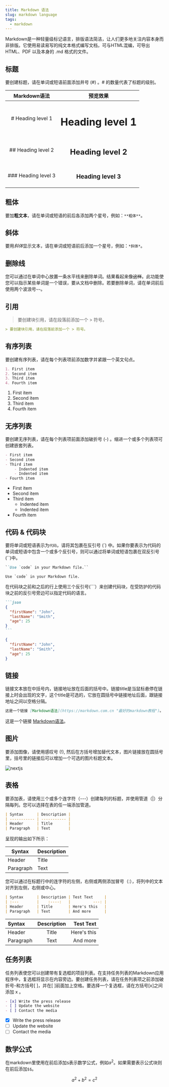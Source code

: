 ```yaml
---
title: Markdown 语法
slug: markdown language
tags:
  - markdown
---
```

Markdown是一种轻量级标记语言，排版语法简洁，让人们更多地关注内容本身而非排版。它使用易读易写的纯文本格式编写文档，可与HTML混编，可导出 HTML、PDF 以及本身的 .md 格式的文件。

## 标题

要创建标题，请在单词或短语前面添加井号 (#) 。# 的数量代表了标题的级别。

| **Markdown语法**        | **预览效果**              |
| :--------------------: | :--------------------:   |
| # Heading level 1      | <h1>Heading level 1</h1> |
| ## Heading level 2     | <h2>Heading level 2</h2> |
| ### Heading level 3    | <h3>Heading level 3</h3> |

## 粗体

要加**粗文本**，请在单词或短语的前后各添加两个星号，例如：`**粗体**`。

## 斜体

要用*斜体*显示文本，请在单词或短语前后添加一个星号，例如：`*斜体*`。

## 删除线

您可以通过在单词中心放置一条水平线来删除单词。结果看起来像~~这样~~。此功能使您可以指示某些单词是一个错误，要从文档中删除。若要删除单词，请在单词前后使用两个波浪号`~~`。

## 引用

> 要创建块引用，请在段落前添加一个 > 符号。

```markdown
> 要创建块引用，请在段落前添加一个 > 符号。
```

## 有序列表

要创建有序列表，请在每个列表项前添加数字并紧跟一个英文句点。

```markdown
1. First item
2. Second item
3. Third item
4. Fourth item
```

1. First item
2. Second item
3. Third item
4. Fourth item

## 无序列表

要创建无序列表，请在每个列表项前面添加破折号 (-) 。缩进一个或多个列表项可创建嵌套列表。

```markdown
- First item
- Second item
- Third item
    - Indented item
    - Indented item
- Fourth item
```

- First item
- Second item
- Third item
  - Indented item
  - Indented item
- Fourth item

## 代码 & 代码块

要将单词或短语表示为`代码`，请将其包裹在反引号 (`) 中。如果你要表示为代码的单词或短语中包含一个或多个反引号，则可以通过将单词或短语包裹在双反引号(``)中。

```markdown
``Use `code` in your Markdown file.``
```

``Use `code` in your Markdown file.``

在代码块之前和之后的行上使用三个反引号(```）来创建代码块，在受防护的代码块之前的反引号旁边可以指定代码的语言。

````markdown
```json
{
  "firstName": "John",
  "lastName": "Smith",
  "age": 25
}
```
````

```json
{
  "firstName": "John",
  "lastName": "Smith",
  "age": 25
}
```

## 链接

链接文本放在中括号内，链接地址放在后面的括号中。链接title是当鼠标悬停在链接上时会出现的文字，这个title是可选的，它放在圆括号中链接地址后面，跟链接地址之间以空格分隔。

```markdown
这是一个链接 [Markdown语法](https://markdown.com.cn "最好的markdown教程")。
```

这是一个链接 [Markdown语法](https://markdown.com.cn "最好的markdown教程")。

## 图片

要添加图像，请使用感叹号 (!), 然后在方括号增加替代文本，图片链接放在圆括号里，括号里的链接后可以增加一个可选的图片标题文本。

![nextjs](/media/next.svg "nextjs")

## 表格

要添加表，请使用三个或多个连字符（---）创建每列的标题，并使用管道（|）分隔每列。您可以选择在表的任一端添加管道。

```markdown
| Syntax      | Description |
| ----------- | ----------- |
| Header      | Title       |
| Paragraph   | Text        |
```

呈现的输出如下所示：

| Syntax      | Description |
| ----------- | ----------- |
| Header      | Title       |
| Paragraph   | Text        |

您可以通过在标题行中的连字符的左侧，右侧或两侧添加冒号（:），将列中的文本对齐到左侧，右侧或中心。

```markdown
| Syntax      | Description | Test Text     |
| :---        |    :----:   |          ---: |
| Header      | Title       | Here's this   |
| Paragraph   | Text        | And more      |
```

| Syntax      | Description | Test Text     |
| :---        |    :----:   |          ---: |
| Header      | Title       | Here's this   |
| Paragraph   | Text        | And more      |

## 任务列表

任务列表使您可以创建带有复选框的项目列表。在支持任务列表的Markdown应用程序中，复选框将显示在内容旁边。要创建任务列表，请在任务列表项之前添加破折号-和方括号[ ]，并在[ ]前面加上空格。要选择一个复选框，请在方括号[x]之间添加 x 。

```markdown
- [x] Write the press release
- [ ] Update the website
- [ ] Contact the media
```

- [x] Write the press release
- [ ] Update the website
- [ ] Contact the media

## 数学公式

在markdown里使用在前后添加`$`表示数学公式，例如$a^2$。如果需要表示公式块则在前后添加`$$`。

$$ a^2 + b^2 = c^2 $$
